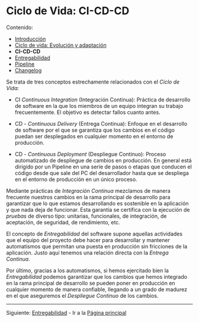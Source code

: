 # Ciclo de Vida: CI-CD-CD

Contenido:

- [Introducción](../application-lifecicle.md)
- [Ciclo de vida: Evolución y adaptación](al-evolution-and-adaptation.md)
- **CI-CD-CD**
- [Entregabilidad](al-releasability.md)
- [Pipeline](al-pipeline.md)
- [Changelog](al-changelog.md)

Se trata de tres conceptos estrechamente relacionados con el _Ciclo de Vida_:

- CI  _Continuous Integration_ (Integración Continua): Práctica de desarrollo de software en la que los miembros de un equipo integran su trabajo frecuentemente. El objetivo es detectar fallos cuanto antes.

- CD - _Continuous Delivery_ (Entrega Continua): Enfoque en el desarrollo de software por el que se garantiza que los cambios en el código puedan ser desplegados en cualquier momento en el entorno de producción.

- CD - _Continuous Deployment_ (Despliegue Continuo): Proceso automatizado de despliegue de cambios en producción. En general está dirigido por un Pipeline en una serie de pasos o etapas que conducen el código desde que sale del PC del desarrollador hasta que se despliega en el entorno de producción en un único proceso.

Mediante prácticas de _Integración Continua_ mezclamos de manera frecuente nuestros cambios en la rama principal de desarrollo para garantizar que lo que estamos desarrollando es sostenible en la aplicación y que nada deja de funcionar. Esta garantía se certifica con la ejecución de _pruebas_ de diverso tipo: unitarias, funcionales, de integración, de aceptación, de seguridad, de rendimiento, etc.

El concepto de _Entregabilidad_ del software supone aquellas actividades que el equipo del proyecto debe hacer para desarrollar y mantener automatismos que permitan una puesta en producción sin fricciones de la aplicación. Justo aquí tenemos una relación directa con la _Entrega Continua_.

Por último, gracias a los automatismos, si hemos ejercitado bien la _Entregabilidad_ podemos garantizar que los cambios que hemos integrado en la rama principal de desarrollo se pueden poner en producción en cualquier momento de manera confiable, llegando a un grado de madurez en el que aseguremos el _Despliegue Continuo_ de los cambios.

---

Siguiente: [Entregabilidad](al-releasability.md) - Ir a la [Página principal](../toc.md)
